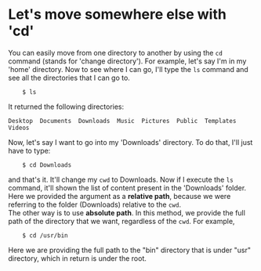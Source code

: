 # Let's move somewhere else with 'cd'
You can easily move from one directory to another by using the `cd` command (stands for 'change directory'). For example, let's say I'm in my 'home' directory. Now to see where I can go, I'll type the `ls` command and see all the directories that I can go to.
```
    $ ls
```
It returned the following directories:
```
Desktop  Documents  Downloads  Music  Pictures  Public  Templates  Videos
```
Now, let's say I want to go into my 'Downloads' directory. To do that, I'll just have to type:
```
    $ cd Downloads
```
and that's it. It'll change my `cwd` to Downloads. Now if I execute the `ls` command, it'll shown the list of content present in the 'Downloads' folder. Here we provided the argument as a **relative path**, because we were referring to the folder (Downloads) relative to the `cwd`.  
The other way is to use **absolute path**. In this method, we provide the full path of the directory that we want, regardless of the `cwd`. For example, 
```
    $ cd /usr/bin
```
Here we are providing the full path to the "bin" directory that is under "usr" directory, which in return is under the root.
